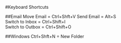 #Keyboard Shortcuts

##Email
Move Email  = Ctrl+Shft+V 
Send Email  = Alt+S    
Switch to Inbox = Ctrl+Shift+I  
Switch to Outbox = Ctrl+Shift+O  

##Windows
Ctrl+Shft+N = New Folder  
